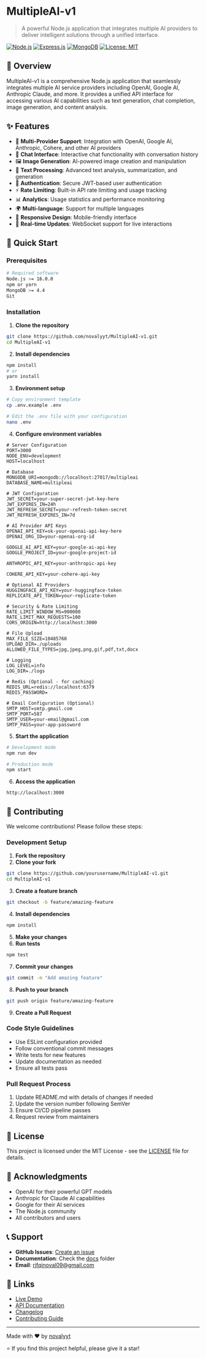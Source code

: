 # MultipleAI-v1

> A powerful Node.js application that integrates multiple AI providers to deliver intelligent solutions through a unified interface.

[![Node.js](https://img.shields.io/badge/Node.js-339933?style=for-the-badge&logo=nodedotjs&logoColor=white)](https://nodejs.org/)
[![Express.js](https://img.shields.io/badge/Express.js-000000?style=for-the-badge&logo=express&logoColor=white)](https://expressjs.com/)
[![MongoDB](https://img.shields.io/badge/MongoDB-47A248?style=for-the-badge&logo=mongodb&logoColor=white)](https://www.mongodb.com/)
[![License: MIT](https://img.shields.io/badge/License-MIT-yellow.svg?style=for-the-badge)](https://opensource.org/licenses/MIT)

## 🌟 Overview

MultipleAI-v1 is a comprehensive Node.js application that seamlessly integrates multiple AI service providers including OpenAI, Google AI, Anthropic Claude, and more. It provides a unified API interface for accessing various AI capabilities such as text generation, chat completion, image generation, and content analysis.

## ✨ Features

- 🤖 **Multi-Provider Support**: Integration with OpenAI, Google AI, Anthropic, Cohere, and other AI providers
- 💬 **Chat Interface**: Interactive chat functionality with conversation history
- 🖼️ **Image Generation**: AI-powered image creation and manipulation
- 📝 **Text Processing**: Advanced text analysis, summarization, and generation
- 🔐 **Authentication**: Secure JWT-based user authentication
- ⚡ **Rate Limiting**: Built-in API rate limiting and usage tracking
- 📊 **Analytics**: Usage statistics and performance monitoring
- 🌍 **Multi-language**: Support for multiple languages
- 📱 **Responsive Design**: Mobile-friendly interface
- 🔄 **Real-time Updates**: WebSocket support for live interactions

## 🚀 Quick Start

### Prerequisites

```bash
# Required software
Node.js >= 16.0.0
npm or yarn
MongoDB >= 4.4
Git
```

### Installation

1. **Clone the repository**
```bash
git clone https://github.com/novalyyt/MultipleAI-v1.git
cd MultipleAI-v1
```

2. **Install dependencies**
```bash
npm install
# or
yarn install
```

3. **Environment setup**
```bash
# Copy environment template
cp .env.example .env

# Edit the .env file with your configuration
nano .env
```

4. **Configure environment variables**
```env
# Server Configuration
PORT=3000
NODE_ENV=development
HOST=localhost

# Database
MONGODB_URI=mongodb://localhost:27017/multipleai
DATABASE_NAME=multipleai

# JWT Configuration
JWT_SECRET=your-super-secret-jwt-key-here
JWT_EXPIRES_IN=24h
JWT_REFRESH_SECRET=your-refresh-token-secret
JWT_REFRESH_EXPIRES_IN=7d

# AI Provider API Keys
OPENAI_API_KEY=sk-your-openai-api-key-here
OPENAI_ORG_ID=your-openai-org-id

GOOGLE_AI_API_KEY=your-google-ai-api-key
GOOGLE_PROJECT_ID=your-google-project-id

ANTHROPIC_API_KEY=your-anthropic-api-key

COHERE_API_KEY=your-cohere-api-key

# Optional AI Providers
HUGGINGFACE_API_KEY=your-huggingface-token
REPLICATE_API_TOKEN=your-replicate-token

# Security & Rate Limiting
RATE_LIMIT_WINDOW_MS=900000
RATE_LIMIT_MAX_REQUESTS=100
CORS_ORIGIN=http://localhost:3000

# File Upload
MAX_FILE_SIZE=10485760
UPLOAD_DIR=./uploads
ALLOWED_FILE_TYPES=jpg,jpeg,png,gif,pdf,txt,docx

# Logging
LOG_LEVEL=info
LOG_DIR=./logs

# Redis (Optional - for caching)
REDIS_URL=redis://localhost:6379
REDIS_PASSWORD=

# Email Configuration (Optional)
SMTP_HOST=smtp.gmail.com
SMTP_PORT=587
SMTP_USER=your-email@gmail.com
SMTP_PASS=your-app-password
```

5. **Start the application**
```bash
# Development mode
npm run dev

# Production mode
npm start
```

6. **Access the application**
```
http://localhost:3000
```

## 🤝 Contributing

We welcome contributions! Please follow these steps:

### Development Setup

1. **Fork the repository**
2. **Clone your fork**
```bash
git clone https://github.com/yourusername/MultipleAI-v1.git
cd MultipleAI-v1
```

3. **Create a feature branch**
```bash
git checkout -b feature/amazing-feature
```

4. **Install dependencies**
```bash
npm install
```

5. **Make your changes**
6. **Run tests**
```bash
npm test
```

7. **Commit your changes**
```bash
git commit -m "Add amazing feature"
```

8. **Push to your branch**
```bash
git push origin feature/amazing-feature
```

9. **Create a Pull Request**

### Code Style Guidelines

- Use ESLint configuration provided
- Follow conventional commit messages
- Write tests for new features
- Update documentation as needed
- Ensure all tests pass

### Pull Request Process

1. Update README.md with details of changes if needed
2. Update the version number following SemVer
3. Ensure CI/CD pipeline passes
4. Request review from maintainers

## 📝 License

This project is licensed under the MIT License - see the [LICENSE](LICENSE) file for details.

## 🙏 Acknowledgments

- OpenAI for their powerful GPT models
- Anthropic for Claude AI capabilities
- Google for their AI services
- The Node.js community
- All contributors and users

## 📞 Support

- **GitHub Issues**: [Create an issue](https://github.com/novalyyt/MultipleAI-v1/issues)
- **Documentation**: Check the [docs](./docs) folder
- **Email**: rifqinoval09@gmail.com

## 🔗 Links

- [Live Demo](https://multipleai-demo.herokuapp.com)
- [API Documentation](https://multipleai-docs.herokuapp.com)
- [Changelog](CHANGELOG.md)
- [Contributing Guide](CONTRIBUTING.md)

---

Made with ❤️ by [novalyyt](https://github.com/novalyyt)

⭐ If you find this project helpful, please give it a star!
